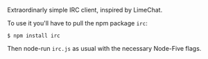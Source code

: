 Extraordinarly simple IRC client, inspired by LimeChat.

To use it you'll have to pull the npm package `irc`:

```
$ npm install irc
```

Then node-run `irc.js` as usual with the necessary Node-Five flags.
